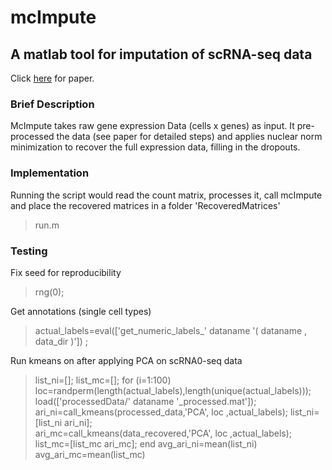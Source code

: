 # mcImpute
## A matlab tool for imputation of scRNA-seq data 

Click [here](www.google.com) for paper.

### Brief Description
McImpute takes raw gene expression Data (cells x genes) as input. It pre-processed the data (see paper for detailed steps) and applies nuclear norm minimization to recover the full expression data, filling in the dropouts. 

### Implementation
Running the script would read the count matrix, processes it, call mcImpute and place the recovered matrices in a folder 'RecoveredMatrices'
> run.m

### Testing

Fix seed for reproducibility
> rng(0);

Get annotations (single cell types)
>actual_labels=eval(['get_numeric_labels_' dataname '( dataname , data_dir )']) ; 

Run kmeans on after applying PCA on scRNA0-seq data
> list_ni=[]; list_mc=[];
> for (i=1:100) 
>   loc=randperm(length(actual_labels),length(unique(actual_labels)));
>   load(['processedData/' dataname '_processed.mat']);
>   ari_ni=call_kmeans(processed_data,'PCA', loc ,actual_labels); list_ni=[list_ni ari_ni];      
>   ari_mc=call_kmeans(data_recovered,'PCA', loc ,actual_labels); list_mc=[list_mc ari_mc];
> end
> avg_ari_ni=mean(list_ni)
> avg_ari_mc=mean(list_mc)
